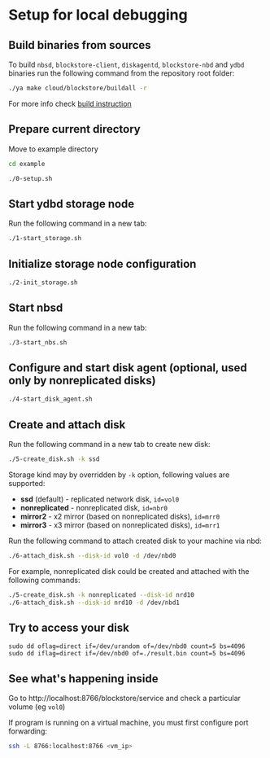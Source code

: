 # Setup for local debugging

## Build binaries from sources
To build `nbsd`, `blockstore-client`, `diskagentd`, `blockstore-nbd` and `ydbd` binaries run the following command from the repository root folder:
```bash
./ya make cloud/blockstore/buildall -r
```
For more info check [build instruction](BUILD.md)

## Prepare current directory
Move to example directory
```bash
cd example
```

```bash
./0-setup.sh
```

## Start ydbd storage node
Run the following command in a new tab:
```bash
./1-start_storage.sh
```

## Initialize storage node configuration
```bash
./2-init_storage.sh
```

## Start nbsd
Run the following command in a new tab:
```bash
./3-start_nbs.sh
```

## Configure and start disk agent (optional, used only by nonreplicated disks)
```bash
./4-start_disk_agent.sh
```

## Create and attach disk
Run the following command in a new tab to create new disk:
```bash
./5-create_disk.sh -k ssd
```
Storage kind may by overridden by ```-k``` option, following values are supported:
* **ssd** (default) - replicated network disk, ```id=vol0```
* **nonreplicated** - nonreplicated disk, ```id=nbr0```
* **mirror2** - x2 mirror (based on nonreplicated disks), ```id=mrr0```
* **mirror3** - x3 mirror (based on nonreplicated disks), ```id=mrr1```

Run the following command to attach created disk to your machine via nbd:
```bash
./6-attach_disk.sh --disk-id vol0 -d /dev/nbd0
```

For example, nonreplicated disk could be created and attached with the following commands:
```bash
./5-create_disk.sh -k nonreplicated --disk-id nrd10
./6-attach_disk.sh --disk-id nrd10 -d /dev/nbd1
```

## Try to access your disk
```
sudo dd oflag=direct if=/dev/urandom of=/dev/nbd0 count=5 bs=4096
sudo dd iflag=direct if=/dev/nbd0 of=./result.bin count=5 bs=4096
```

## See what's happening inside
Go to http://localhost:8766/blockstore/service and check a particular volume (eg ```vol0```)

If program is running on a virtual machine, you must first configure port forwarding: 
```bash
ssh -L 8766:localhost:8766 <vm_ip>
```
